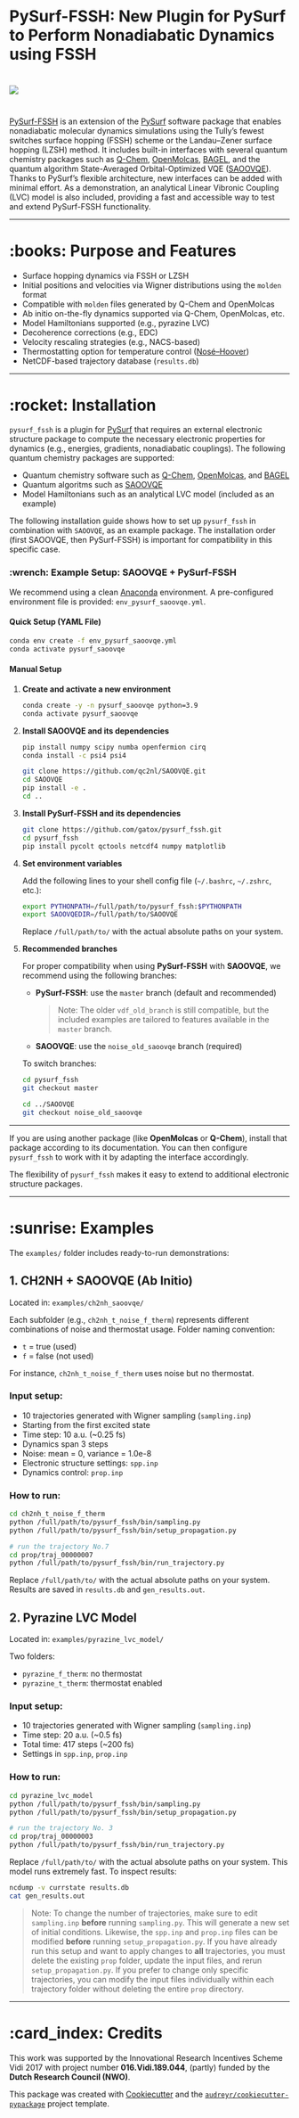 # PySurf-FSSH: New Plugin for PySurf to Perform Nonadiabatic Dynamics using FSSH

# <img src="https://raw.githubusercontent.com/gatox/pysurf_fssh/master/docs/logo_pysurf_fssh.jpeg">

#

[PySurf-FSSH](https://doi.org/10.1021/acs.jctc.4c00012) is an extension of the [PySurf](https://github.com/mfsjmenger/pysurf) software package that enables nonadiabatic molecular dynamics simulations using the Tully’s fewest switches surface hopping (FSSH) scheme or the Landau–Zener surface hopping (LZSH) method. It includes built-in interfaces with several quantum chemistry packages such as [Q-Chem](https://manual.q-chem.com/latest/), [OpenMolcas](https://gitlab.com/Molcas/OpenMolcas), [BAGEL](https://nubakery.org/), and the quantum algorithm State-Averaged Orbital-Optimized VQE ([SAOOVQE](https://github.com/qc2nl/SAOOVQE)). Thanks to PySurf’s flexible architecture, new interfaces can be added with minimal effort. As a demonstration, an analytical Linear Vibronic Coupling (LVC) model is also included, providing a fast and accessible way to test and extend PySurf-FSSH functionality.

---

# \:books: Purpose and Features

- Surface hopping dynamics via FSSH or LZSH
- Initial positions and velocities via Wigner distributions using the `molden` format
- Compatible with `molden` files generated by Q-Chem and OpenMolcas
- Ab initio on-the-fly dynamics supported via Q-Chem, OpenMolcas, etc.
- Model Hamiltonians supported (e.g., pyrazine LVC)
- Decoherence corrections (e.g., EDC)
- Velocity rescaling strategies (e.g., NACS-based)
- Thermostatting option for temperature control ([Nosé–Hoover](https://pubs.aip.org/aip/jcp/article/83/8/4069/219065/The-Nose-Hoover-thermostatThe-Nose-Hoover))
- NetCDF-based trajectory database (`results.db`)

---

# \:rocket: Installation

`pysurf_fssh` is a plugin for [PySurf](https://github.com/mfsjmenger/pysurf) that requires an external electronic structure package to compute the necessary electronic properties for dynamics (e.g., energies, gradients, nonadiabatic couplings). The following quantum chemistry packages are supported:

- Quantum chemistry software such as [Q-Chem](https://manual.q-chem.com/latest/), [OpenMolcas](https://gitlab.com/Molcas/OpenMolcas), and [BAGEL](https://nubakery.org/)
- Quantum algoritms such as [SAOOVQE](https://github.com/qc2nl/SAOOVQE)
- Model Hamiltonians such as an analytical LVC model (included as an example)

The following installation guide shows how to set up `pysurf_fssh` in combination with `SAOOVQE`, as an example package. The installation order (first SAOOVQE, then PySurf-FSSH) is important for compatibility in this specific case.

### \:wrench: Example Setup: SAOOVQE + PySurf-FSSH

We recommend using a clean [Anaconda](https://www.anaconda.com/) environment. A pre-configured environment file is provided: `env_pysurf_saoovqe.yml`.

#### Quick Setup (YAML File)

```bash
conda env create -f env_pysurf_saoovqe.yml
conda activate pysurf_saoovqe
```

#### Manual Setup

1. **Create and activate a new environment**

    ```bash
    conda create -y -n pysurf_saoovqe python=3.9
    conda activate pysurf_saoovqe
    ```

2. **Install SAOOVQE and its dependencies**

    ```bash
    pip install numpy scipy numba openfermion cirq
    conda install -c psi4 psi4

    git clone https://github.com/qc2nl/SAOOVQE.git
    cd SAOOVQE
    pip install -e .
    cd ..
    ```

3. **Install PySurf-FSSH and its dependencies**

    ```bash
    git clone https://github.com/gatox/pysurf_fssh.git
    cd pysurf_fssh
    pip install pycolt qctools netcdf4 numpy matplotlib
    ```

4. **Set environment variables**

    Add the following lines to your shell config file (`~/.bashrc`, `~/.zshrc`, etc.):

    ```bash
    export PYTHONPATH=/full/path/to/pysurf_fssh:$PYTHONPATH
    export SAOOVQEDIR=/full/path/to/SAOOVQE
    ```

    Replace `/full/path/to/` with the actual absolute paths on your system.

5. **Recommended branches**

    For proper compatibility when using **PySurf-FSSH** with **SAOOVQE**, we recommend using the following branches:

    - **PySurf-FSSH**: use the `master` branch (default and recommended)  
      > Note: The older `vdf_old_branch` is still compatible, but the included examples are tailored to features available in the `master` branch.
    - **SAOOVQE**: use the `noise_old_saoovqe` branch (required)

    To switch branches:

    ```bash
    cd pysurf_fssh
    git checkout master
    
    cd ../SAOOVQE
    git checkout noise_old_saoovqe
    ```
---

If you are using another package (like **OpenMolcas** or **Q-Chem**), install that package according to its documentation. You can then configure `pysurf_fssh` to work with it by adapting the interface accordingly.

The flexibility of `pysurf_fssh` makes it easy to extend to additional electronic structure packages.

---

# \:sunrise: Examples

The `examples/` folder includes ready-to-run demonstrations:

## 1. CH2NH + SAOOVQE (Ab Initio)

Located in: `examples/ch2nh_saoovqe/`

Each subfolder (e.g., `ch2nh_t_noise_f_therm`) represents different combinations of noise and thermostat usage. Folder naming convention:

- `t` = true (used)
- `f` = false (not used)

For instance, `ch2nh_t_noise_f_therm` uses noise but no thermostat.

### Input setup:

- 10 trajectories generated with Wigner sampling (`sampling.inp`)
- Starting from the first excited state
- Time step: 10 a.u. (\~0.25 fs)
- Dynamics span 3 steps
- Noise: mean = 0, variance = 1.0e-8
- Electronic structure settings: `spp.inp`
- Dynamics control: `prop.inp`

### How to run:

```bash
cd ch2nh_t_noise_f_therm
python /full/path/to/pysurf_fssh/bin/sampling.py
python /full/path/to/pysurf_fssh/bin/setup_propagation.py

# run the trajectory No.7
cd prop/traj_00000007
python /full/path/to/pysurf_fssh/bin/run_trajectory.py
```
Replace `/full/path/to/` with the actual absolute paths on your system.
Results are saved in `results.db` and `gen_results.out`.

## 2. Pyrazine LVC Model

Located in: `examples/pyrazine_lvc_model/`

Two folders:

- `pyrazine_f_therm`: no thermostat
- `pyrazine_t_therm`: thermostat enabled

### Input setup:

- 10 trajectories generated with Wigner sampling (`sampling.inp`)
- Time step: 20 a.u. (\~0.5 fs)
- Total time: 417 steps (\~200 fs)
- Settings in `spp.inp`, `prop.inp`

### How to run:

```bash
cd pyrazine_lvc_model
python /full/path/to/pysurf_fssh/bin/sampling.py
python /full/path/to/pysurf_fssh/bin/setup_propagation.py

# run the trajectory No. 3
cd prop/traj_00000003
python /full/path/to/pysurf_fssh/bin/run_trajectory.py
```
Replace `/full/path/to/` with the actual absolute paths on your system.
This model runs extremely fast. To inspect results:

```bash
ncdump -v currstate results.db
cat gen_results.out
```

> Note: To change the number of trajectories, make sure to edit `sampling.inp` **before** running `sampling.py`. This will generate a new set of initial conditions. Likewise, the `spp.inp` and `prop.inp` files can be modified **before** running `setup_propagation.py`. If you have already run this setup and want to apply changes to **all** trajectories, you must delete the existing `prop` folder, update the input files, and rerun `setup_propagation.py`. If you prefer to change only specific trajectories, you can modify the input files individually within each trajectory folder without deleting the entire `prop` directory.
---

# \:card_index: Credits

This work was supported by the Innovational Research Incentives Scheme Vidi 2017 with project number **016.Vidi.189.044**, (partly) funded by the **Dutch Research Council (NWO)**.

This package was created with [Cookiecutter](https://github.com/audreyr/cookiecutter) and the [`audreyr/cookiecutter-pypackage`](https://github.com/audreyr/cookiecutter-pypackage) project template.
